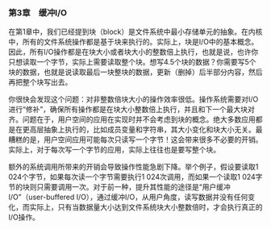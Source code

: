 ### 第3章　缓冲I/O

在第1章中，我们已经提到块（block）是文件系统中最小存储单元的抽象。在内核中，所有的文件系统操作都是基于块来执行的。实际上，块是I/O中的基本概念。因此，所有I/O操作都是在块大小或者块大小的整数倍上执行，也就是说，也许你只想读取一个字节，实际上需要读取整个块。想写4.5个块的数据？你需要写5个块的数据，也就是说读取最后一块整块的数据，更新（删掉）后半部分内容，然后再把整个块写出去。

你很快会发现这个问题：对非整数倍块大小的操作效率很低。操作系统需要对I/O进行“修补”，确保所有操作都是在块大小整数倍上执行，并且和下一个最大块对齐。问题在于，用户空间的应用在实现时并不会考虑到块的概念。绝大多数应用都是在更高层抽象上执行的，比如成员变量和字符串，其大小变化和块大小无关。最糟糕的是，用户空间应用可能每次只读写一个字节！这会带来很多不必要的开销。实际上，对于每次写一个字节的应用，实际上往往也是要写整个块。

额外的系统调用所带来的开销会导致操作性能急剧下降。举个例子，假设要读取1 024个字节，如果每次读一个字节需要执行1 024次调用，而如果一个读取1 024字节的块则只需要调用一次。对于前一种，提升其性能的途径是“用户缓冲I/O”（user-buffered I/O），通过缓冲I/O，从用户角度，读写数据并没有任何变化，而实际上，只有当数据量大小达到文件系统块大小整数倍时，才会执行真正的I/O操作。

